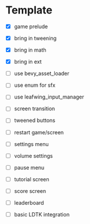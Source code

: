 # Template

- [x] game prelude
- [x] bring in tweening
- [x] bring in math
- [x] bring in ext
- [ ] use bevy_asset_loader
- [ ] use enum for sfx
- [ ] use leafwing_input_manager
- [ ] screen transition
- [ ] tweened buttons
- [ ] restart game/screen
- [ ] settings menu
- [ ] volume settings
- [ ] pause menu
- [ ] tutorial screen
- [ ] score screen
- [ ] leaderboard
- [ ] basic LDTK integration

